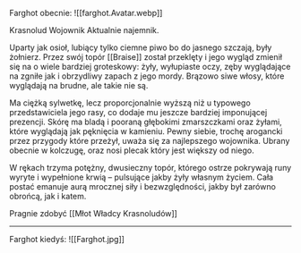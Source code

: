 Farghot obecnie:
![[farghot.Avatar.webp]]



Krasnolud Wojownik
Aktualnie najemnik.

Uparty jak osioł, lubiący tylko ciemne piwo bo do jasnego szczają, były żołnierz.
Przez swój topór [[Braise]] został przeklęty i jego wygląd zmienił się na o wiele bardziej groteskowy: żyły, wyłupiaste oczy, zęby wyglądające na zgniłe jak i obrzydliwy zapach z jego mordy. Brązowo siwe włosy, które wyglądają na brudne, ale takie nie są.

Ma ciężką sylwetkę, lecz proporcjonalnie wyższą niż u typowego przedstawiciela jego rasy, co dodaje mu jeszcze bardziej imponującej prezencji. Skórę ma bladą i pooraną głębokimi zmarszczkami oraz żyłami, które wyglądają jak pęknięcia w kamieniu. Pewny siebie, trochę arogancki przez przygody które przeżył, uważa się za najlepszego wojownika. 
Ubrany obecnie w kolczugę, oraz nosi plecak który jest większy od niego.

W rękach trzyma potężny, dwusieczny topór, którego ostrze pokrywają runy wyryte i wypełnione krwią – pulsujące jakby żyły własnym życiem. Cała postać emanuje aurą mrocznej siły i bezwzględności, jakby był zarówno obrońcą, jak i katem.

Pragnie zdobyć [[Młot Władcy Krasnoludów]]




---

Farghot kiedyś:
![[Farghot.jpg]]


